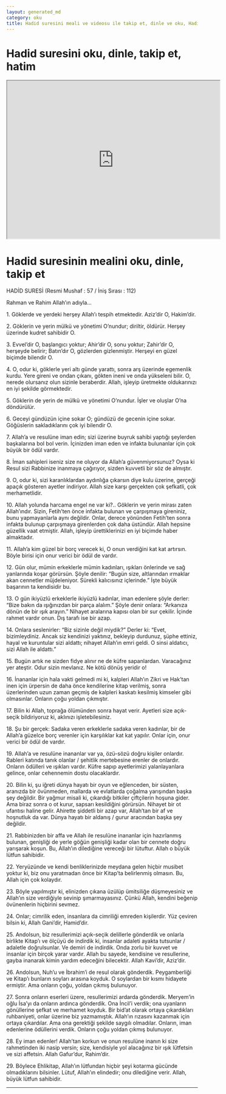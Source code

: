```yaml
---
layout: generated_md
category: oku
title: Hadid suresini meali ve videosu ile takip et, dinle ve oku, Hadid dinle, Hadid meali, hatim dinle, hatim yap.
---
```


<div class="container">
  <div class="row">
    <div class="col-lg-12">
      <h1>Hadid suresini oku, dinle, takip et, hatim</h1>
      <!--<div class="div-youtube-embed">-->
      <div class="">
        <iframe width="560" height="415" src="https://www.youtube.com/embed/">frameborder="0" allowfullscreen></iframe>
      </div>
    </div>
  </div>

  <div class="row">
    <div class="col-lg-12">
      <h1>Hadid suresinin mealini oku, dinle, takip et</h1>
      <div><p>HADİD SURESİ (Resmi Mushaf : 57 / İniş Sırası : 112)</p><p>Rahman ve Rahim Allah’ın adıyla…</p><p></p><p></p><p>1. Göklerde ve yerdeki herşey Allah’ı tespih etmektedir. Aziz’dir O, Hakim’dir.</p><p></p><p></p><p>2. Göklerin ve yerin mülkü ve yönetimi O’nundur; diriltir, öldürür. Herşey üzerinde kudret sahibidir O.</p><p></p><p></p><p>3. Evvel’dir O, başlangıcı yoktur; Ahir’dir O, sonu yoktur; Zahir’dir O, herşeyde belirir; Batın’dır O, gözlerden gizlenmiştir. Herşeyi en güzel biçimde bilendir O.</p><p></p><p></p><p>4. O, odur ki, göklerle yeri altı günde yarattı, sonra arş üzerinde egemenlik kurdu. Yere gireni ve ondan çıkanı, gökten ineni ve onda yükseleni bilir. O, nerede olursanız olun sizinle beraberdir. Allah, işleyip üretmekte oldukarınızı en iyi şekilde görmektedir.</p><p></p><p></p><p>5. Göklerin de yerin de mülkü ve yönetimi O’nundur. İşler ve oluşlar O’na döndürülür.</p><p></p><p></p><p>6. Geceyi gündüzün içine sokar O; gündüzü de gecenin içine sokar. Göğüslerin sakladıklarını çok iyi bilendir O.</p><p></p><p></p><p>7. Allah’a ve resulüne iman edin; sizi üzerine buyruk sahibi yaptığı şeylerden başkalarına bol bol verin. İçinizden iman eden ve infakta bulunanlar için çok büyük bir ödül vardır.</p><p></p><p></p><p>8. İman sahipleri iseniz size ne oluyor da Allah’a güvenmiyorsunuz? Oysa ki Resul sizi Rabbinize inanmaya çağırıyor, sizden kuvvetli bir söz de almıştır.</p><p></p><p></p><p>9. O, odur ki, sizi karanlıklardan aydınlığa çıkarsın diye kulu üzerine, gerçeği apaçık gösteren ayetler indiriyor. Allah size karşı gerçekten çok şefkatli, çok merhametlidir.</p><p></p><p></p><p>10. Allah yolunda harcama engel ne var ki?.. Göklerin ve yerin mirası zaten Allah’ındır. Sizin, Fetih’ten önce infakta bulunan ve çarpışmaya gireniniz, bunu yapmayanlarla aynı değildir. Onlar, derece yönünden Fetih’ten sonra infakta bulunup çarpışmaya girenlerden çok daha üstündür. Allah hepsine güzellik vaat etmiştir. Allah, işleyip ürettiklerinizi en iyi biçimde haber almaktadır.</p><p></p><p></p><p>11. Allah’a kim güzel bir borç verecek ki, O onun verdiğini kat kat artırsın. Böyle birisi için onur verici bir ödül de vardır.</p><p></p><p></p><p>12. Gün olur, mümin erkeklerle mümin kadınları, ışıkları önlerinde ve sağ yanlarında koşar görürsün. Şöyle denilir: “Bugün size, altlarından ırmaklar akan cennetler müjdeleniyor. Sürekli kalıcısınız içlerinde.” İşte büyük başarının ta kendisidir bu.</p><p></p><p></p><p>13. O gün ikiyüzlü erkeklerle ikiyüzlü kadınlar, iman edenlere şöyle derler: “Bize bakın da ışığınızdan bir parça alalım.” Şöyle denir onlara: “Arkanıza dönün de bir ışık arayın.” Nihayet aralarına kapısı olan bir sur çekilir. İçinde rahmet vardır onun. Dış tarafı ise bir azap.</p><p></p><p></p><p>14. Onlara seslenirler: “Biz sizinle değil miydik?” Derler ki: “Evet, bizimleydiniz. Ancak siz kendinizi yaktınız, bekleyip durdunuz, şüphe ettiniz, hayal ve kuruntular sizi aldattı; nihayet Allah’ın emri geldi. O sinsi aldatıcı, sizi Allah ile aldattı.”</p><p></p><p></p><p>15. Bugün artık ne sizden fidye alınır ne de küfre sapanlardan. Varacağınız yer ateştir. Odur sizin mevlanız. Ne kötü dönüş yeridir o!</p><p></p><p></p><p>16. İnananlar için hala vakti gelmedi mi ki, kalpleri Allah’ın Zikri ve Hak’tan inen için ürpersin de daha önce kendilerine kitap verilmiş, sonra üzerlerinden uzun zaman geçmiş de kalpleri kaskatı kesilmiş kimseler gibi olmasınlar. Onların çoğu yoldan çıkmıştır.</p><p></p><p></p><p>17. Bilin ki Allah, toprağa ölümünden sonra hayat verir. Ayetleri size açık-seçik bildiriyoruz ki, aklınızı işletebilesiniz.</p><p></p><p></p><p>18. Şu bir gerçek: Sadaka veren erkeklerle sadaka veren kadınlar, bir de Allah’a güzelce borç verenler için karşılıklar kat kat yapılır. Onlar için, onur verici bir ödül de vardır.</p><p></p><p></p><p>19. Allah’a ve resulüne inananlar var ya, özü-sözü doğru kişiler onlardır. Rableri katında tanık olanlar / şehitlik mertebesine erenler de onlardır. Onların ödülleri ve ışıkları vardır. Küfre sapıp ayetlerimizi yalanlayanlara gelince, onlar cehennemin dostu olacaklardır.</p><p></p><p></p><p>20. Bilin ki, şu iğreti dünya hayatı bir oyun ve eğlenceden, bir süsten, aranızda bir övünmeden, mallarda ve evlatlarda çoğalma yarışından başka şey değildir. Bir yağmur misali ki, çıkardığı bitkiler çiftçilerin hoşuna gider. Ama biraz sonra o ot kurur, sapsarı kesildiğini görürsün. Nihayet bir ot ufantısı haline gelir. Ahirette şiddetli bir azap var, Allah’tan bir af ve hoşnutluk da var. Dünya hayatı bir aldanış / gurur aracından başka şey değildir.</p><p></p><p></p><p>21. Rabbinizden bir affa ve Allah ile resulüne inananlar için hazırlanmış bulunan, genişliği de yerle göğün genişliği kadar olan bir cennete doğru yarışarak koşun. Bu, Allah’ın dilediğine vereceği bir lütuftur. Allah o büyük lütfun sahibidir.</p><p></p><p></p><p>22. Yeryüzünde ve kendi benliklerinizde meydana gelen hiçbir musibet yoktur ki, biz onu yaratmadan önce bir Kitap’ta belirlenmiş olmasın. Bu, Allah için çok kolaydır.</p><p></p><p></p><p>23. Böyle yapılmıştır ki, elinizden çıkana üzülüp ümitsiliğe düşmeyesiniz ve Allah’ın size verdiğiyle sevinip şımarmayasınız. Çünkü Allah, kendini beğenip övünenlerin hiçbirini sevmez.</p><p></p><p></p><p>24. Onlar; cimrilik eden, insanlara da cimriliği emreden kişilerdir. Yüz çeviren bilsin ki, Allah Gani’dir, Hamid’dir.</p><p></p><p></p><p>25. Andolsun, biz resullerimizi açık-seçik delillerle gönderdik ve onlarla birlikte Kitap’ı ve ölçüyü de indirdik ki, insanlar adaleti ayakta tutsunlar / adaletle doğrulsunlar. Ve demiri de indirdik. Onda zorlu bir kuvvet ve insanlar için birçok yarar vardır. Allah bu sayede, kendisine ve resullerine, gayba inanarak kimin yardım edeceğini bilecektir. Allah Kavi’dir, Aziz’dir.</p><p></p><p></p><p>26. Andolsun, Nuh’u ve İbrahim’i de resul olarak gönderdik. Peygamberliği ve Kitap’ı bunların soyları arasına koyduk. O soylardan bir kısmı hidayete ermiştir. Ama onların çoğu, yoldan çıkmış bulunuyor.</p><p></p><p></p><p>27. Sonra onların eserleri üzere, resullerimizi ardarda gönderdik. Meryem’in oğlu İsa’yı da onların ardınca gönderdik. Ona İncil’i verdik; ona uyanların gönüllerine şefkat ve merhamet koyduk. Bir bid’at olarak ortaya çıkardıkları ruhbaniyeti, onlar üzerine biz yazmamıştık. Allah’ın rızasını kazanmak için ortaya çıkardılar. Ama ona gerektiği şekilde saygılı olmadılar. Onların, iman edenlerine ödüllerini verdik. Onların çoğu yoldan çıkmış bulunuyor.</p><p></p><p></p><p>28. Ey iman edenler! Allah’tan korkun ve onun resulüne inanın ki size rahmetinden iki nasip versin; size, kendisiyle yol alacağınız bir ışık lütfetsin ve sizi affetsin. Allah Gafur’dur, Rahim’dir.</p><p></p><p></p><p>29. Böylece Ehlikitap, Allah’ın lütfundan hiçbir şeyi kotarma gücünde olmadıklarını bilsinler. Lütuf, Allah’ın elindedir; onu dilediğine verir. Allah, büyük lütfun sahibidir.</p><p></p><p></p><p></p><p></p></div>
    </div>
  </div>
</div>
<hr />